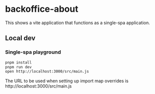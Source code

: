 # backoffice-about

This shows a vite application that functions as a single-spa application.

## Local dev

### Single-spa playground

```sh
pnpm install
pnpm run dev
open http://localhost:3000/src/main.js
```

The URL to be used when setting up import map overrides is http://localhost:3000/src/main.js
